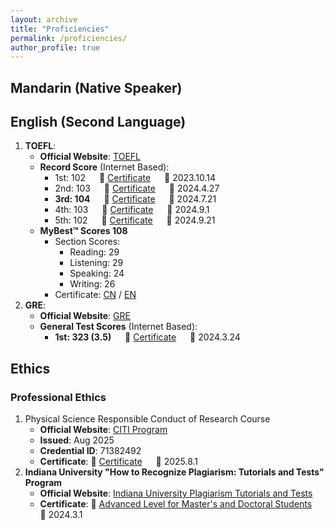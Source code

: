 ```yaml
---
layout: archive
title: "Proficiencies"
permalink: /proficiencies/
author_profile: true
---
```


## Mandarin (Native Speaker)

## English (Second Language)
1. **TOEFL**: 
   * **Official Website**: [TOEFL](https://www.ets.org/toefl)
   * **Record Score** (Internet Based): 
     * 1st:  102 &emsp; 📜 <a href="../files/certificates/proficiencies/TOEFL/TOEFL Grade Certification-2023 10 14.pdf">Certificate</a> &emsp; 📌 2023.10.14
     * 2nd: 103 &emsp; 📜 <a href="../files/certificates/proficiencies/TOEFL/TOEFL Grade Certification-2024 4 27.pdf">Certificate</a> &emsp; 📌 2024.4.27
     * **3rd: 104** &emsp; 📜 <a href="../files/certificates/proficiencies/TOEFL/TOEFL Grade Certification- 2024 7 21.pdf">Certificate</a> &emsp; 📌 2024.7.21
     * 4th: 103 &emsp; 📜 <a href="../files/certificates/proficiencies/TOEFL/TOEFL Grade Certification- 2024 9 1.pdf">Certificate</a> &emsp; 📌 2024.9.1
     * 5th: 102 &emsp; 📜 <a href="../files/certificates/proficiencies/TOEFL/TOEFL Grade Certification-2024 9 21.pdf">Certificate</a> &emsp; 📌 2024.9.21
    <!-- <img align="center" width="794" height="200" src="https://raw.githubusercontent.com/ErwinZhou/pics_home/main/proficiencies/language/TOEFL/Sections-7 21.png"/> -->
   * **MyBest™ Scores 108**
     * Section Scores:
       * Reading: 29
       * Listening: 29
       * Speaking: 24
       * Writing: 26
     * Certificate: <a href="https://raw.githubusercontent.com/ErwinZhou/pics_home/main/proficiencies/language/TOEFL/MyBest® Scores-CN.png">CN</a> / <a href="https://raw.githubusercontent.com/ErwinZhou/pics_home/main/proficiencies/language/TOEFL/MyBest® Scores-EN.png">EN</a>
2. **GRE**:
   * **Official Website**: [GRE](https://www.ets.org/gre)
   * **General Test Scores** (Internet Based): 
     * **1st: 323 (3.5)** &emsp; 📜 <a href="../files/certificates/proficiencies/GRE/GRE Score Report-2024.3.24.pdf">Certificate</a> &emsp; 📌 2024.3.24 
    <!-- <img align="center" width="500" height="325" src="https://raw.githubusercontent.com/ErwinZhou/pics_home/main/proficiencies/language/GRE/Sections-3-24.png" /> -->

## Ethics
### Professional Ethics
1. Physical Science Responsible Conduct of Research Course
   * **Official Website**: [CITI Program](https://www.citiprogram.org/)
   * **Issued**: Aug 2025
   * **Credential ID**: 71382492
   * **Certificate**: 📜 <a href="../files/certificates/proficiencies/Ethics/Physical Science Responsible Conduct of Research Course.pdf">Certificate</a> &emsp; 📌 2025.8.1
2. **Indiana University "How to Recognize Plagiarism: Tutorials and Tests" Program**
   * **Official Website**: [Indiana University Plagiarism Tutorials and Tests](https://plagiarism.iu.edu/)
   * **Certificate**: 📜 <a href="../files/certificates/proficiencies/Ethics/Indiana University Confirmation Certificate on Recognizing Plagiarism for Yuchen Zhou.pdf">Advanced Level for Master's and Doctoral Students</a> &emsp; 📌 2024.3.1